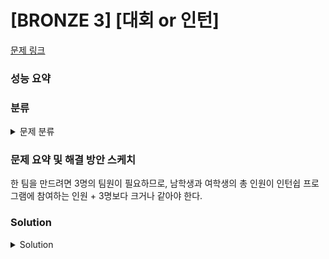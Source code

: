 # [BRONZE 3] [대회 or 인턴]

[문제 링크](https://www.acmicpc.net/problem/2875) 

### 성능 요약

### 분류

<details><summary>문제 분류</summary> 

[그리디 알고리즘]

</details>

### 문제 요약 및 해결 방안 스케치

한 팀을 만드려면 3명의 팀원이 필요하므로, 남학생과 여학생의 총 인원이 인턴쉽 프로그램에 참여하는 인원 + 3명보다 크거나 같아야 한다. 

### Solution

<details><summary>Solution</summary> 

[Source Code]

</details>
